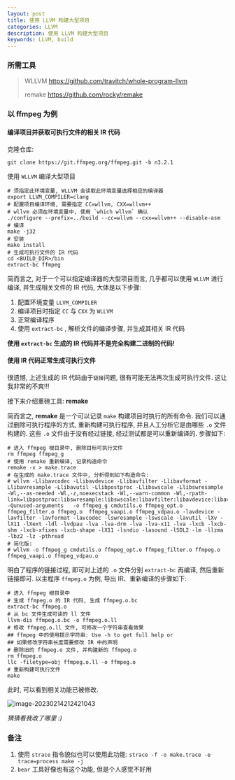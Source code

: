 ```yaml
---
layout: post
title: 使用 LLVM 构建大型项目
categories: LLVM
description: 使用 LLVM 构建大型项目
keywords: LLVM, build
---
```




### 所需工具

> WLLVM  https://github.com/travitch/whole-program-llvm
>
> remake  https://github.com/rocky/remake





### 以 ffmpeg 为例

#### 编译项目并获取可执行文件的相关 IR 代码

克隆仓库:

```shell
git clone https://git.ffmpeg.org/ffmpeg.git -b n3.2.1
```

使用 `WLLVM` 编译大型项目

```shell
# 须指定此环境变量, WLLVM 会读取此环境变量选择相应的编译器
export LLVM_COMPILER=clang
# 配置项目编译环境, 需要指定 CC=wllvm, CXX=wllvm++
# wllvm 必须在环境变量中, 使用 `which wllvm` 确认
./configure --prefix=../build --cc=wllvm --cxx=wllvm++ --disable-asm
# 编译
make -j32
# 安装
make install
# 生成可执行文件的 IR 代码
cd <BUILD_DIR>/bin
extract-bc ffmpeg
```

简而言之, 对于一个可以指定编译器的大型项目而言, 几乎都可以使用 `WLLVM` 进行编译, 并生成相关文件的 IR 代码, 大体是以下步骤:

1. 配置环境变量 `LLVM_COMPILER`
2. 编译项目时指定 `CC` 与 `CXX` 为 `WLLVM`
3. 正常编译程序
4. 使用 `extract-bc` , 解析文件的编译步骤, 并生成其相关 IR 代码

**使用 `extract-bc` 生成的 IR 代码并不是完全构建二进制的代码!** 



#### 使用 IR 代码正常生成可执行文件

很遗憾, 上述生成的 IR 代码由于`链接`问题, 很有可能无法再次生成可执行文件. 这让我非常的不爽!!!

接下来介绍重磅工具: **remake**

简而言之, **remake** 是一个可以记录 `make` 构建项目时执行的所有命令. 我们可以通过删除可执行程序的方式, 重新构建可执行程序, 并且人工分析它是由哪些 `.o` 文件构建的. 这些 `.o` 文件由于没有经过链接, 经过测试都是可以重新编译的. 步骤如下:

```shell
# 进入 ffmpeg 根目录中, 删除目标可执行文件
rm ffmpeg ffmpeg_g
# 使用 remake 重新编译, 记录构造命令
remake -x > make.trace
# 在生成的 make.trace 文件中, 分析得到如下构造命令:
# wllvm -Llibavcodec -Llibavdevice -Llibavfilter -Llibavformat -Llibavresample -Llibavutil -Llibpostproc -Llibswscale -Llibswresample -Wl,--as-needed -Wl,-z,noexecstack -Wl,--warn-common -Wl,-rpath-link=libpostproc:libswresample:libswscale:libavfilter:libavdevice:libavformat:libavcodec:libavutil:libavresample -Qunused-arguments   -o ffmpeg_g cmdutils.o ffmpeg_opt.o ffmpeg_filter.o ffmpeg.o  ffmpeg_vaapi.o ffmpeg_vdpau.o -lavdevice -lavfilter -lavformat -lavcodec -lswresample -lswscale -lavutil -lXv -lX11 -lXext -ldl -lvdpau -lva -lva-drm -lva -lva-x11 -lva -lxcb -lxcb-shm -lxcb-xfixes -lxcb-shape -lX11 -lsndio -lasound -lSDL2 -lm -llzma -lbz2 -lz -pthread  
# 简化版:
# wllvm -o ffmpeg_g cmdutils.o ffmpeg_opt.o ffmpeg_filter.o ffmpeg.o ffmpeg_vaapi.o ffmpeg_vdpau.o
```

明白了程序的链接过程, 即可对上述的 `.o` 文件分别 `extract-bc` 再编译, 然后重新链接即可. 以主程序 `ffmpeg.o` 为例, 导出 IR、重新编译的步骤如下:

```shell
# 进入 ffmpeg 根目录中
# 生成 ffmpeg.o 的 IR 代码, 生成 ffmpeg.o.bc
extract-bc ffmpeg.o
# 从 bc 文件生成可读的 ll 文件
llvm-dis ffmpeg.o.bc -o ffmpeg.o.ll
# 修改 ffmpeg.o.ll 文件, 可修改一个字符串查看效果
## ffmpeg 中的使用提示字符串: Use -h to get full help or
## 如果修改字符串长度需要修改 IR 中的声明
# 删除旧的 ffmpeg.o 文件, 并构建新的 ffmpeg.o
rm ffmpeg.o
llc -filetype=obj ffmpeg.o.ll -o ffmpeg.o
# 重新构建可执行文件
make
```

此时, 可以看到相关功能已被修改.

![image-20230214212421043](https://qiniu.maikebuke.com/image-20230214212421043.png)

*猜猜看我改了哪里 :)*



### 备注

1. 使用 `strace` 指令貌似也可以使用此功能: `strace -f -o make.trace -e trace=process make -j`
2. `bear` 工具好像也有这个功能, 但是个人感觉不好用





























































